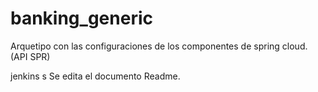 # banking_generic
Arquetipo con las configuraciones de los componentes de spring cloud. (API SPR) 

jenkins
s
Se edita el documento Readme.

